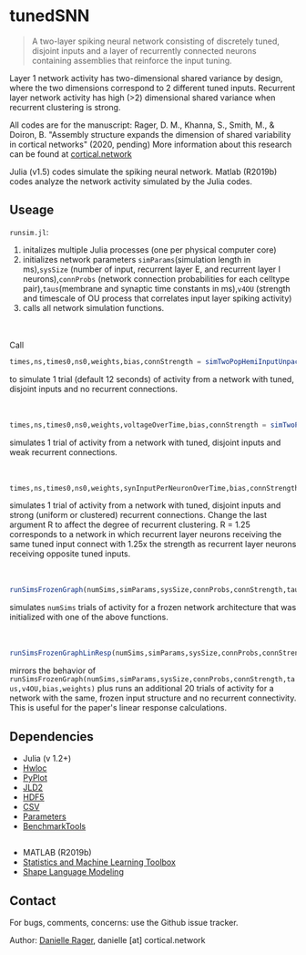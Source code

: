 # tunedSNN
> A two-layer spiking neural network consisting of discretely tuned, disjoint inputs and a layer of recurrently connected neurons containing assemblies that reinforce the input tuning. 

Layer 1 network activity has two-dimensional shared variance by design, where the two dimensions correspond to 2 different tuned inputs. Recurrent layer network activity has high (>2) dimensional shared variance when recurrent clustering is strong.

All codes are for the manuscript: Rager, D. M., Khanna, S., Smith, M., & Doiron, B. "Assembly structure expands the dimension of shared variability
in cortical networks" (2020, pending) More information about this research can be found at [cortical.network](https://cortical.network/proj_spikingNets.html) 

Julia (v1.5) codes simulate the spiking neural network. Matlab (R2019b) codes analyze the network activity simulated by the Julia codes.

## Useage

`runsim.jl`:
1. initalizes multiple Julia processes (one per physical computer core) 
2. initializes network parameters `simParams`(simulation length in ms),`sysSize` (number of input, recurrent layer E, and recurrent layer I neurons),`connProbs` (network connection probabilities for each celltype pair),`taus`(membrane and synaptic time constants in ms),`v4OU` (strength and timescale of OU process that correlates input layer spiking activity) 
3. calls all network simulation functions.
<br><br><br>

Call
```julia
times,ns,times0,ns0,weights,bias,connStrength = simTwoPopHemiInputUnpack_NoCoupleInit(simParams,sysSize,connProbs,taus,v4OU)
```
to simulate 1 trial (default 12 seconds) of activity from a network with tuned, disjoint inputs and no recurrent connections.
<br><br><br>

```julia
times,ns,times0,ns0,weights,voltageOverTime,bias,connStrength = simTwoPopHemiInputUnpack_WeakCoupleInit(simParams,sysSize,connProbs,taus,v4OU)
```
simulates 1 trial of activity from a network with tuned, disjoint inputs and weak recurrent connections.
<br><br><br>


```julia
times,ns,times0,ns0,weights,synInputPerNeuronOverTime,bias,connStrength = simTwoPopHemiInputUnpack_StrongRecSymmClusters(simParams,sysSize,connProbs,taus,v4OU,R)
```
simulates 1 trial of activity from a network with tuned, disjoint inputs and strong (uniform or clustered) recurrent connections. Change the last argument R to affect the degree of recurrent clustering. R = 1.25 corresponds to a network in which recurrent layer neurons receiving the same tuned input connect with 1.25x the strength as recurrent layer neurons receiving opposite tuned inputs.
<br><br><br>

```julia 
runSimsFrozenGraph(numSims,simParams,sysSize,connProbs,connStrength,taus,v4OU,bias,weights)
```
simulates `numSims` trials of activity for a frozen network architecture that was initialized with one of the above functions.
<br><br><br>

```julia
runSimsFrozenGraphLinResp(numSims,simParams,sysSize,connProbs,connStrength,taus,v4OU,bias,weights)
```
mirrors the behavior of `runSimsFrozenGraph(numSims,simParams,sysSize,connProbs,connStrength,taus,v4OU,bias,weights)` plus runs an additional 20 trials of activity for a network with the same, frozen input structure and no recurrent connectivity. This is useful for the paper's linear response calculations.   














## Dependencies

- Julia (v 1.2+)
- [Hwloc](https://github.com/JuliaParallel/Hwloc.jl)
- [PyPlot](https://github.com/JuliaPy/PyPlot.jl)
- [JLD2](https://github.com/JuliaIO/JLD2.jl)
- [HDF5](https://github.com/JuliaIO/HDF5.jl)
- [CSV](https://juliadata.github.io/CSV.jl/stable/index.html)
- [Parameters](https://github.com/mauro3/Parameters.jl)
- [BenchmarkTools](https://github.com/JuliaCI/BenchmarkTools.jl)

##

- MATLAB (R2019b)
- [Statistics and Machine Learning Toolbox](https://www.mathworks.com/help/stats/index.html?s_tid=CRUX_lftnav)
- [Shape Language Modeling](https://www.mathworks.com/matlabcentral/fileexchange/24443-slm-shape-language-modeling)



## Contact
For bugs, comments, concerns: use the Github issue tracker.

Author: [Danielle Rager](https://cortical.network), danielle [at] cortical.network
